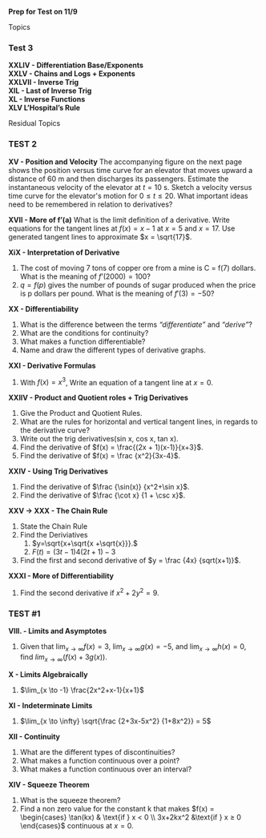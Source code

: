 **Prep for Test on 11/9**

Topics

### Test 3

**XXLIV - Differentiation Base/Exponents** \
**XXLV - Chains and Logs + Exponents**\
**XXLVII - Inverse Trig**\
**XIL - Last of Inverse Trig**\
**XL - Inverse Functions**\
**XLV L’Hospital’s Rule**

<!-- XXXIII - Logs and Exponents
What is the derivative of  -->

Residual Topics

### TEST 2

**XV - Position and Velocity**
The accompanying figure on the next page shows the position versus time curve for an elevator that moves upward a distance of 60 m and then discharges its passengers.
Estimate the instantaneous velocity of the elevator at $t = 10$ s.
Sketch a velocity versus time curve for the elevator's motion for $0 ≤ t ≤ 20$.
What important ideas need to be remembered in relation to derivatives?

**XVII - More of f’(a)**
What is the limit definition of a derivative.
Write equations for the tangent lines at $f(x) = x-1$ at $x = 5$ and $x = 17$.
Use generated tangent lines to approximate $x = \sqrt{17}$.

**XiX - Interpretation of Derivative**

1. The cost of moving 7 tons of copper ore from a mine is C = f(7) dollars. What is the meaning of $f’(2000) = 100$?
2. $q = f(p)$ gives the number of pounds of sugar produced when the price is p dollars per pound. What is the meaning of $f'(3) = -50$?

**XX - Differentiability**

1. What is the difference between the terms _“differentiate”_ and _“derive”_?
2. What are the conditions for continuity?
3. What makes a function differentiable?
4. Name and draw the different types of derivative graphs.

**XXI - Derivative Formulas**

1. With $f(x) = x^3$, Write an equation of a tangent line at $x = 0$.

**XXIIV - Product and Quotient roles + Trig Derivatives**

1. Give the Product and Quotient Rules.
2. What are the rules for horizontal and vertical tangent lines, in regards to the derivative curve?
3. Write out the trig derivatives(sin x, cos x, tan x).
4. Find the derivative of $f(x) = \frac{(2x + 1)(x-1)}{x+3}$.
5. Find the derivative of $f(x) = \frac {x^2}{3x-4}$.

**XXIV - Using Trig Derivatives**

1. Find the derivative of $\frac {\sin(x)} {x^2+\sin x}$.
2. Find the derivative of $\frac {\cot x} {1 + \csc x}$.

**XXV $\to$ XXX - The Chain Rule**

1. State the Chain Rule
2. Find the Deriviatives
   1. $y=\sqrt{x+\sqrt{x +\sqrt{x}}}.$
   2. $F(t) = (3t-1)4(2t+1)-3$
3. Find the first and second derivative of $y = \frac {4x} {sqrt(x+1)}$.

**XXXI - More of Differentiability**

1. Find the second derivative if $x^2+2y^2=9$.

### TEST #1

**VIII. - Limits and Asymptotes**

1. Given that $\lim_{x \to \infty} f(x) = 3$, $\lim_{x \to \infty} g(x) = -5$, and $\lim_{x \to \infty} h(x) = 0$, find $lim_{x \to \infty} (f(x) + 3g(x))$.

**X - Limits Algebraically**

1. $\lim_{x \to -1} \frac{2x^2+x-1}{x+1}$

**XI - Indeterminate Limits**

1. $\lim_{x \to \infty} \sqrt{\frac {2+3x-5x^2} {1+8x^2}} = 5$

**XII - Continuity**

1. What are the different types of discontinuities?
2. What makes a function continuous over a point?
3. What makes a function continuous over an interval?

**XIV - Squeeze Theorem**
1. What is the squeeze theorem?
2. Find a non zero value for the constant k that makes $f(x) = \begin{cases}
    \tan(kx) & \text{if } x < 0 
    \\ 
    3x+2kx^2 &\text{if } x ≥ 0
\end{cases}$ 
continuous at $x=0$.


